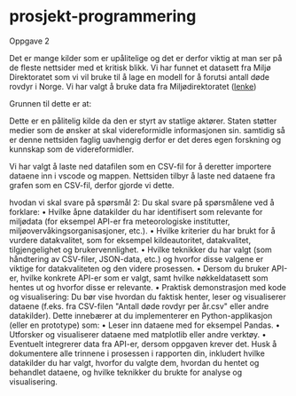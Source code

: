# prosjekt-programmering

Oppgave 2

Det er mange kilder som er upålitelige og det er derfor viktig at man ser på de fleste nettsider med et kritisk blikk. 
Vi har funnet et datasett fra Miljø Direktoratet som vi vil bruke til å lage en modell for å forutsi antall døde rovdyr i Norge. 
Vi har valgt å bruke data fra Miljødirektoratet ([lenke](https://www.miljodirektoratet.no/aktuelt/datavisualisering/dode-rovdyr/relevante))

Grunnen til dette er at:

Dette er en pålitelig kilde da den er styrt av statlige aktører. Staten støtter medier som de ønsker at skal videreformidle informasjonen sin. samtidig så er denne nettsiden faglig uavhengig derfor er det deres egen forskning og kunnskap som de videreformidler. 

Vi har valgt å laste ned datafilen som en CSV-fil for å deretter importere dataene inn i vscode og mappen. Nettsiden tilbyr å laste ned dataene fra grafen som en CSV-fil, derfor gjorde vi dette.


hvodan vi skal svare på spørsmål 2:
 Du skal svare på spørsmålene ved å forklare:
•	Hvilke åpne datakilder du har identifisert som relevante for miljødata (for eksempel API-er fra meteorologiske institutter, miljøovervåkingsorganisasjoner, etc.).
•	Hvilke kriterier du har brukt for å vurdere datakvalitet, som for eksempel kildeautoritet, datakvalitet, tilgjengelighet og brukervennlighet.
•	Hvilke teknikker du har valgt (som håndtering av CSV-filer, JSON-data, etc.) og hvorfor disse valgene er viktige for datakvaliteten og den videre prosessen.
•	Dersom du bruker API-er, hvilke konkrete API-er som er valgt, samt hvilke nøkkeldatasett som hentes ut og hvorfor disse er relevante.
•  Praktisk demonstrasjon med kode og visualisering:
Du bør vise hvordan du faktisk henter, leser og visualiserer dataene (f.eks. fra CSV-filen "Antall døde rovdyr per år.csv" eller andre datakilder). Dette innebærer at du implementerer en Python-applikasjon (eller en prototype) som:
•	Leser inn dataene med for eksempel Pandas.
•	Utforsker og visualiserer dataene med matplotlib eller andre verktøy.
•	Eventuelt integrerer data fra API-er, dersom oppgaven krever det.
Husk å dokumentere alle trinnene i prosessen i rapporten din, inkludert hvilke datakilder du har valgt, hvorfor du valgte dem, hvordan du hentet og behandlet dataene, og hvilke teknikker du brukte for analyse og visualisering.
